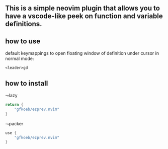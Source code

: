 ## This is a simple neovim plugin that allows you to have a vscode-like peek on function and variable definitions.

## how to use

default keymappings to open floating window of definition under cursor in normal mode:

```vim
<leader>gd
```

## how to install

⇁lazy
```lua
return {
    "gfkoeb/ezprev.nvim"
}
```
⇁packer
```lua
use {
    "gfkoeb/ezprev.nvim"
}
```
